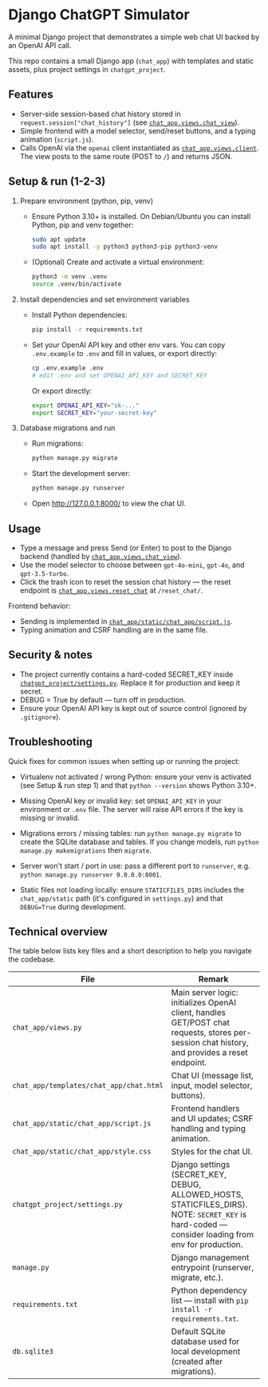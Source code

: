 # Django ChatGPT Simulator

A minimal Django project that demonstrates a simple web chat UI backed by an OpenAI API call.

This repo contains a small Django app (`chat_app`) with templates and static assets, plus project settings in `chatgpt_project`.

## Features

- Server-side session-based chat history stored in `request.session["chat_history"]` (see [`chat_app.views.chat_view`](chat_app/views.py)).
- Simple frontend with a model selector, send/reset buttons, and a typing animation (`script.js`).
- Calls OpenAI via the `openai` client instantiated as [`chat_app.views.client`](chat_app/views.py). The view posts to the same route (POST to `/`) and returns JSON.

## Setup & run (1-2-3)

1. Prepare environment (python, pip, venv)

	 - Ensure Python 3.10+ is installed. On Debian/Ubuntu you can install Python, pip and venv together:

		 ```sh
		 sudo apt update
		 sudo apt install -y python3 python3-pip python3-venv
		 ```

	 - (Optional) Create and activate a virtual environment:

		 ```sh
		 python3 -m venv .venv
		 source .venv/bin/activate
		 ```

2. Install dependencies and set environment variables

	 - Install Python dependencies:

		 ```sh
		 pip install -r requirements.txt
		 ```

	 - Set your OpenAI API key and other env vars. You can copy `.env.example` to `.env` and fill in values, or export directly:

		 ```sh
		 cp .env.example .env
		 # edit .env and set OPENAI_API_KEY and SECRET_KEY
		 ```

		 Or export directly:

		 ```sh
		 export OPENAI_API_KEY="sk-..."
		 export SECRET_KEY="your-secret-key"
		 ```

3. Database migrations and run

	 - Run migrations:

		 ```sh
		 python manage.py migrate
		 ```

	 - Start the development server:

		 ```sh
		 python manage.py runserver
		 ```

	 - Open http://127.0.0.1:8000/ to view the chat UI.

## Usage

- Type a message and press Send (or Enter) to post to the Django backend (handled by [`chat_app.views.chat_view`](chat_app/views.py)).
- Use the model selector to choose between `gpt-4o-mini`, `gpt-4o`, and `gpt-3.5-turbo`.
- Click the trash icon to reset the session chat history — the reset endpoint is [`chat_app.views.reset_chat`](chat_app/views.py) at `/reset_chat/`.

Frontend behavior:
- Sending is implemented in [`chat_app/static/chat_app/script.js`](chat_app/static/chat_app/script.js).
- Typing animation and CSRF handling are in the same file.

## Security & notes

- The project currently contains a hard-coded SECRET_KEY inside [`chatgpt_project/settings.py`](chatgpt_project/settings.py). Replace it for production and keep it secret.
- DEBUG = True by default — turn off in production.
- Ensure your OpenAI API key is kept out of source control (ignored by `.gitignore`).

## Troubleshooting

Quick fixes for common issues when setting up or running the project:

- Virtualenv not activated / wrong Python: ensure your venv is activated (see Setup & run step 1) and that `python --version` shows Python 3.10+.

- Missing OpenAI key or invalid key: set `OPENAI_API_KEY` in your environment or `.env` file. The server will raise API errors if the key is missing or invalid.

- Migrations errors / missing tables: run `python manage.py migrate` to create the SQLite database and tables. If you change models, run `python manage.py makemigrations` then `migrate`.
- Server won't start / port in use: pass a different port to `runserver`, e.g. `python manage.py runserver 0.0.0.0:8001`.

- Static files not loading locally: ensure `STATICFILES_DIRS` includes the `chat_app/static` path (it's configured in `settings.py`) and that `DEBUG=True` during development.

## Technical overview


The table below lists key files and a short description to help you navigate the codebase.

| File | Remark |
|---|---|
| `chat_app/views.py` | Main server logic: initializes OpenAI client, handles GET/POST chat requests, stores per-session chat history, and provides a reset endpoint. |
| `chat_app/templates/chat_app/chat.html` | Chat UI (message list, input, model selector, buttons). |
| `chat_app/static/chat_app/script.js` | Frontend handlers and UI updates; CSRF handling and typing animation. |
| `chat_app/static/chat_app/style.css` | Styles for the chat UI. |
| `chatgpt_project/settings.py` | Django settings (SECRET_KEY, DEBUG, ALLOWED_HOSTS, STATICFILES_DIRS). NOTE: `SECRET_KEY` is hard-coded — consider loading from env for production. |
| `manage.py` | Django management entrypoint (runserver, migrate, etc.). |
| `requirements.txt` | Python dependency list — install with `pip install -r requirements.txt`. |
| `db.sqlite3` | Default SQLite database used for local development (created after migrations). |